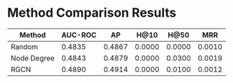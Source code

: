 # Method Comparison Results

| Method | AUC-ROC | AP | H@10 | H@50 | MRR |
|---|---|---|---|---|---|
| Random | 0.4835 | 0.4867 | 0.0000 | 0.0000 | 0.0010 |
| Node Degree | 0.4843 | 0.4879 | 0.0000 | 0.0300 | 0.0019 |
| RGCN | 0.4890 | 0.4914 | 0.0000 | 0.0100 | 0.0012 |